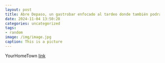 ```yaml
---
layout: post
title: Abre Depaso, un gastrobar enfocado al tardeo donde también podrás encontrar desde una minitienda gourmet a una sala de coworking
date: 2024-11-04 13:50:28
categories: uncategorized
tags:
- random
image: /img/image.jpg
caption: This is a picture
---
```

YourHomeTown [link](https://yourhometown.es/abre-depaso-gastrobar-villanueva-de-la-canada/)
